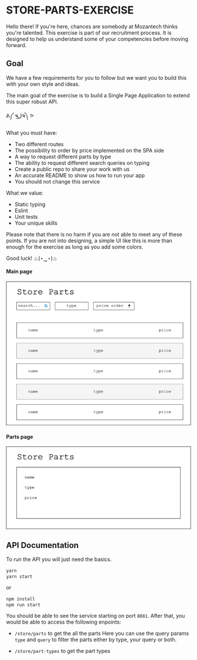 # STORE-PARTS-EXERCISE

Hello there! If you're here, chances are somebody at Mozantech thinks you're talented. This exercise is part of our recruitment process. It is designed to help us understand some of your competencies before moving forward.

## Goal

We have a few requirements for you to follow but we want you to build this with your own style and ideas.

The main goal of the exercise is to build a Single Page Application to extend this super robust API.

ᕕ༼ ຈل͜ຈ༽ ᕗ

What you must have:

- Two different routes
- The possibility to order by price implemented on the SPA side
- A way to request different parts by type
- The ability to request different search queries on typing
- Create a public repo to share your work with us
- An accurate README to show us how to run your app
- You should not change this service

What we value:

- Static typing
- Eslint
- Unit tests
- Your unique skills

Please note that there is no harm if you are not able to meet any of these points. If you are not into designing, a simple UI like this is more than enough for the exercise as long as you add some colors.

Good luck! ♨(⋆‿⋆)♨

#### Main page

![Main Page](assets/main-page.jpg "Main Page")

#### Parts page

![Part Page](assets/parts-page.jpg "Part Page")

## API Documentation

To run the API you will just need the basics.

```
yarn
yarn start
```

or

```
npm install
npm run start
```

You should be able to see the service starting on port `8081`. After that, you would be able to access the following enpoints:

- `/store/parts` to get the all the parts Here you can use the query params `type` and `query` to filter the parts either by type, your query or both.

- `/store/part-types` to get the part types
